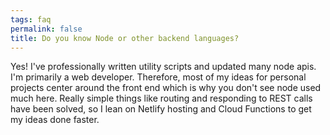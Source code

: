 ```yaml
---
tags: faq
permalink: false
title: Do you know Node or other backend languages?
---
```


Yes! I've professionally written utility scripts and updated many node apis.
I'm primarily a web developer.
Therefore, most of my ideas for personal projects center around the front end which is why you don't see node used much here.
Really simple things like routing and responding to REST calls have been solved,
so I lean on Netlify hosting and Cloud Functions to get my ideas done faster.
